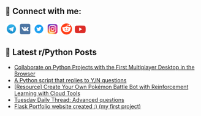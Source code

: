 ## 🔎 Connect with me:
[<img src="https://github.com/bullbesh/bullbesh/blob/main/images/Telegram.png" width="32" height="32" />](https://t.me/bullbesh)
[<img src="https://github.com/bullbesh/bullbesh/blob/main/images/VK.png" width="32" height="32" />](https://vk.com/bullbesh)
[<img src="https://github.com/bullbesh/bullbesh/blob/main/images/Twitter.png" width="32" height="32" />](https://twitter.com/bullbesh1)
[<img src="https://github.com/bullbesh/bullbesh/blob/main/images/Instagram.png" width="32" height="32" />](https://www.instagram.com/bullbesh)
[<img src="https://github.com/bullbesh/bullbesh/blob/main/images/Reddit.png" width="32" height="32" />](https://www.reddit.com/user/bullbesh)
[<img src="https://github.com/bullbesh/bullbesh/blob/main/images/YouTube.png" width="32" height="32" />](https://www.youtube.com/channel/UCtfjRs6uzgq5mfm8S06WTcg)

## 📕 Latest r/Python Posts
<!-- BLOG-POST-LIST:START -->
- [Collaborate on Python Projects with the First Multiplayer Desktop in the Browser](https://www.reddit.com/r/Python/comments/12qb2e8/collaborate_on_python_projects_with_the_first/)
- [A Python script that replies to Y/N questions](https://www.reddit.com/r/Python/comments/12qaejw/a_python_script_that_replies_to_yn_questions/)
- [[Resource] Create Your Own Pokémon Battle Bot with Reinforcement Learning with Cloud Tools](https://www.reddit.com/r/Python/comments/12q878b/resource_create_your_own_pokémon_battle_bot_with/)
- [Tuesday Daily Thread: Advanced questions](https://www.reddit.com/r/Python/comments/12q2gyd/tuesday_daily_thread_advanced_questions/)
- [Flask Portfolio website created :&rpar; &lpar;my first project&rpar;](https://www.reddit.com/r/Python/comments/12q110v/flask_portfolio_website_created_my_first_project/)
<!-- BLOG-POST-LIST:END -->
